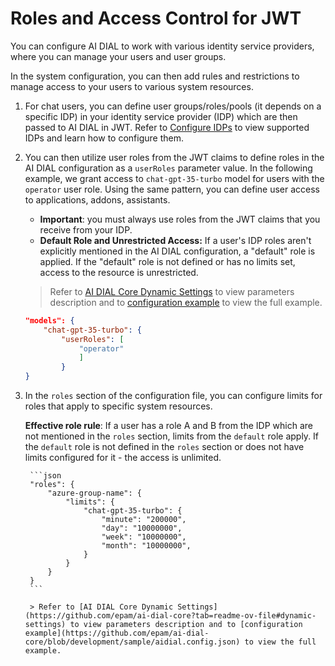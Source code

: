 # Roles and Access Control for JWT

You can configure AI DIAL to work with various identity service providers, where you can manage your users and user groups. 

In the system configuration, you can then add rules and restrictions to manage access to your users to various system resources.

1. For chat users, you can define user groups/roles/pools (it depends on a specific IDP) in your identity service provider (IDP) which are then passed to AI DIAL in JWT. Refer to [Configure IDPs](docs/tutorials/2.devops/2.auth-and-access-control/3.configure-idps/0.overview.md) to view supported IDPs and learn how to configure them.
2. You can then utilize user roles from the JWT claims to define roles in the AI DIAL configuration as a `userRoles` parameter value. In the following example, we grant access to `chat-gpt-35-turbo` model for users with the `operator` user role. Using the same pattern, you can define user access to applications, addons, assistants. 

    * **Important**: you must always use roles from the JWT claims that you receive from your IDP. 
    * **Default Role and Unrestricted Access:** If a user's IDP roles aren't explicitly mentioned in the AI DIAL configuration, a "default" role is applied. If the "default" role is not defined or has no limits set, access to the resource is unrestricted. 

    > Refer to [AI DIAL Core Dynamic Settings](https://github.com/epam/ai-dial-core?tab=readme-ov-file#dynamic-settings) to view parameters description and to [configuration example](https://github.com/epam/ai-dial-core/blob/development/sample/aidial.config.json) to view the full example.

    ```Json
    "models": {
        "chat-gpt-35-turbo": {
            "userRoles": [
                "operator"
                ]
            }
    }
    ```

3. In the `roles` section of the configuration file, you can configure limits for roles that apply to specific system resources. 
 
    **Effective role rule**: If a user has a role A and B from the IDP which are not mentioned in the `roles` section, limits from the `default` role apply. If the `default` role is not defined in the `roles` section or does not have limits configured for it - the access is unlimited.

        ```json
        "roles": {
            "azure-group-name": {
                "limits": {
                    "chat-gpt-35-turbo": {
                        "minute": "200000",
                        "day": "10000000",
                        "week": "10000000",
                        "month": "10000000",
                    }
                }
            }
        }
        ```

        > Refer to [AI DIAL Core Dynamic Settings](https://github.com/epam/ai-dial-core?tab=readme-ov-file#dynamic-settings) to view parameters description and to [configuration example](https://github.com/epam/ai-dial-core/blob/development/sample/aidial.config.json) to view the full example.

